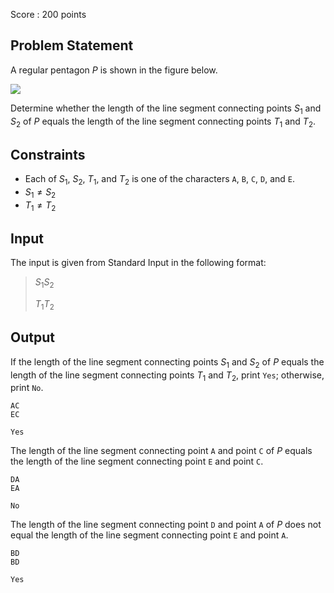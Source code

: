 Score : $200$ points

## Problem Statement

A regular pentagon $P$ is shown in the figure below.

![](https://img.atcoder.jp/abc333/2d0c9295b03ff6d808c1ee9125045fc8.png)

Determine whether the length of the line segment connecting points $S_1$ and $S_2$ of $P$ equals the length of the line segment connecting points $T_1$ and $T_2$.

## Constraints

- Each of $S_1$, $S_2$, $T_1$, and $T_2$ is one of the characters `A`, `B`, `C`, `D`, and `E`.
- $S_1 \neq S_2$
- $T_1 \neq T_2$

## Input

The input is given from Standard Input in the following format:

> $S_1S_2$
> 
> $T_1T_2$

## Output

If the length of the line segment connecting points $S_1$ and $S_2$ of $P$ equals the length of the line segment connecting points $T_1$ and $T_2$, print `Yes`; otherwise, print `No`.

```input1
AC
EC
```

```output1
Yes
```

The length of the line segment connecting point `A` and point `C` of $P$ equals the length of the line segment connecting point `E` and point `C`.

```input2
DA
EA
```

```output2
No
```

The length of the line segment connecting point `D` and point `A` of $P$ does not equal the length of the line segment connecting point `E` and point `A`.

```input3
BD
BD
```

```output3
Yes
```
